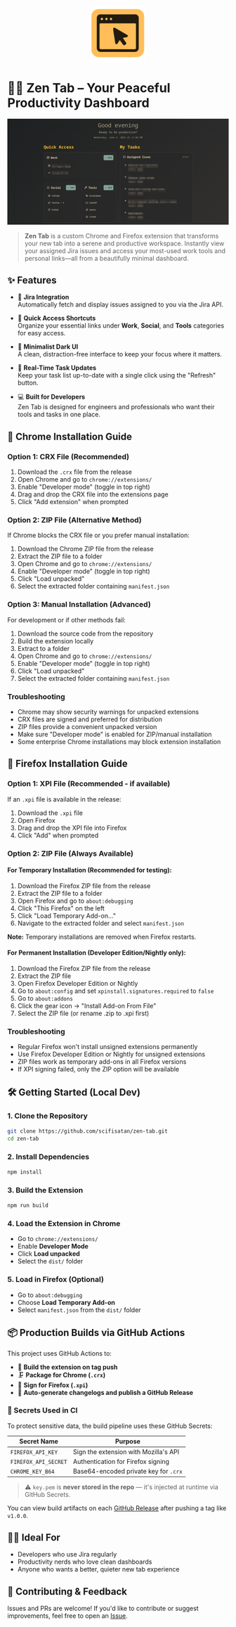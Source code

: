 <div align="center">
  <img src="public/icon-128.png" alt="Zen Tab logo" width="128" height="128" />
</div>

# 🧘‍♂️ Zen Tab – Your Peaceful Productivity Dashboard

![Screenshot](public/screenshot.png)

> **Zen Tab** is a custom Chrome and Firefox extension that transforms your new tab into a serene and productive workspace. Instantly view your assigned Jira issues and access your most-used work tools and personal links—all from a beautifully minimal dashboard.

## ✨ Features

- 🧩 **Jira Integration**  
  Automatically fetch and display issues assigned to you via the Jira API.

- 🚀 **Quick Access Shortcuts**  
  Organize your essential links under **Work**, **Social**, and **Tools** categories for easy access.

- 🌙 **Minimalist Dark UI**  
  A clean, distraction-free interface to keep your focus where it matters.

- 🔄 **Real-Time Task Updates**  
  Keep your task list up-to-date with a single click using the "Refresh" button.

- 💻 **Built for Developers**  
  Zen Tab is designed for engineers and professionals who want their tools and tasks in one place.

## 🔧 Chrome Installation Guide

### Option 1: CRX File (Recommended)

1. Download the `.crx` file from the release
2. Open Chrome and go to `chrome://extensions/`
3. Enable "Developer mode" (toggle in top right)
4. Drag and drop the CRX file into the extensions page
5. Click "Add extension" when prompted

### Option 2: ZIP File (Alternative Method)

If Chrome blocks the CRX file or you prefer manual installation:

1. Download the Chrome ZIP file from the release
2. Extract the ZIP file to a folder
3. Open Chrome and go to `chrome://extensions/`
4. Enable "Developer mode" (toggle in top right)
5. Click "Load unpacked"
6. Select the extracted folder containing `manifest.json`

### Option 3: Manual Installation (Advanced)

For development or if other methods fail:

1. Download the source code from the repository
2. Build the extension locally
3. Extract to a folder
4. Open Chrome and go to `chrome://extensions/`
5. Enable "Developer mode" (toggle in top right)
6. Click "Load unpacked"
7. Select the extracted folder containing `manifest.json`

### Troubleshooting

- Chrome may show security warnings for unpacked extensions
- CRX files are signed and preferred for distribution
- ZIP files provide a convenient unpacked version
- Make sure "Developer mode" is enabled for ZIP/manual installation
- Some enterprise Chrome installations may block extension installation

## 🦊 Firefox Installation Guide

### Option 1: XPI File (Recommended - if available)

If an `.xpi` file is available in the release:

1. Download the `.xpi` file
2. Open Firefox
3. Drag and drop the XPI file into Firefox
4. Click "Add" when prompted

### Option 2: ZIP File (Always Available)

#### For Temporary Installation (Recommended for testing):

1. Download the Firefox ZIP file from the release
2. Extract the ZIP file to a folder
3. Open Firefox and go to `about:debugging`
4. Click "This Firefox" on the left
5. Click "Load Temporary Add-on..."
6. Navigate to the extracted folder and select `manifest.json`

**Note:** Temporary installations are removed when Firefox restarts.

#### For Permanent Installation (Developer Edition/Nightly only):

1. Download the Firefox ZIP file from the release
2. Extract the ZIP file
3. Open Firefox Developer Edition or Nightly
4. Go to `about:config` and set `xpinstall.signatures.required` to `false`
5. Go to `about:addons`
6. Click the gear icon → "Install Add-on From File"
7. Select the ZIP file (or rename .zip to .xpi first)

### Troubleshooting

- Regular Firefox won't install unsigned extensions permanently
- Use Firefox Developer Edition or Nightly for unsigned extensions
- ZIP files work as temporary add-ons in all Firefox versions
- If XPI signing failed, only the ZIP option will be available

## 🛠️ Getting Started (Local Dev)

### 1. Clone the Repository

```bash
git clone https://github.com/scifisatan/zen-tab.git
cd zen-tab
```

### 2. Install Dependencies

```bash
npm install
```

### 3. Build the Extension

```bash
npm run build
```

### 4. Load the Extension in Chrome

- Go to `chrome://extensions/`
- Enable **Developer Mode**
- Click **Load unpacked**
- Select the `dist/` folder

### 5. Load in Firefox (Optional)

- Go to `about:debugging`
- Choose **Load Temporary Add-on**
- Select `manifest.json` from the `dist/` folder

## 📦 Production Builds via GitHub Actions

This project uses GitHub Actions to:

- 🔧 **Build the extension on tag push**
- 🗜️ **Package for Chrome (`.crx`)**
- 🔐 **Sign for Firefox (`.xpi`)**
- 🚀 **Auto-generate changelogs and publish a GitHub Release**

### 🔐 Secrets Used in CI

To protect sensitive data, the build pipeline uses these GitHub Secrets:

| Secret Name          | Purpose                               |
| -------------------- | ------------------------------------- |
| `FIREFOX_API_KEY`    | Sign the extension with Mozilla's API |
| `FIREFOX_API_SECRET` | Authentication for Firefox signing    |
| `CHROME_KEY_B64`     | Base64-encoded private key for `.crx` |

> ⚠️ `key.pem` is **never stored in the repo** — it's injected at runtime via GitHub Secrets.

You can view build artifacts on each [GitHub Release](https://github.com/scifisatan/zen-tab/releases) after pushing a tag like `v1.0.0`.

## 🧑‍🎓 Ideal For

- Developers who use Jira regularly
- Productivity nerds who love clean dashboards
- Anyone who wants a better, quieter new tab experience

## 🧠 Contributing & Feedback

Issues and PRs are welcome! If you'd like to contribute or suggest improvements, feel free to open an [Issue](https://github.com/scifisatan/zen-tab/issues).
